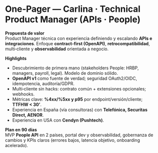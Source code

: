 # One‑Pager — Carlina · Technical Product Manager (APIs · People)

**Propuesta de valor**  
Product Manager técnica con experiencia definiendo y escalando **APIs e integraciones**. Enfoque **contract‑first (OpenAPI)**, **retrocompatibilidad**, multi‑cliente y **observabilidad** orientada a negocio.

**Highlights**
- Descubrimiento de primera mano (stakeholders People: HRBP, managers, payroll, legal). Modelo de dominio sólido.
- **OpenAPI v1** como fuente de verdad; seguridad OAuth2/OIDC, idempotencia, auditoría/GDPR.
- Multi‑cliente sin hacks: contrato común + extensiones opcionales; webhooks.
- Métricas clave: **%4xx/%5xx y p95** por endpoint/versión/cliente; **TTFHW < 30’**.
- Experiencia en España (vía consultoras) con **Telefónica, Securitas Direct, AENOR**.
- Experiencia en USA con **Cendyn (Pushtech)**.

**Plan en 90 días**  
MVP **People API** en 2 países, portal dev y observabilidad, gobernanza de cambios y KPIs claros (errores bajos, latencia objetivo, onboarding acelerado).
